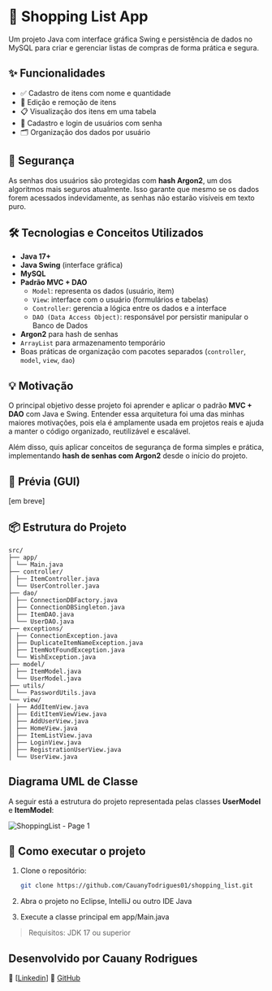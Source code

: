 # 🛒 Shopping List App

Um projeto Java com interface gráfica Swing e persistência de dados no MySQL para criar e gerenciar listas de compras de forma prática e segura.

## ✨ Funcionalidades

- ✅ Cadastro de itens com nome e quantidade  
- 📝 Edição e remoção de itens  
- 📋 Visualização dos itens em uma tabela  
- 👤 Cadastro e login de usuários com senha  
- 🗂 Organização dos dados por usuário  

## 🔐 Segurança

As senhas dos usuários são protegidas com **hash Argon2**, um dos algoritmos mais seguros atualmente. Isso garante que mesmo se os dados forem acessados indevidamente, as senhas não estarão visíveis em texto puro.

## 🛠️ Tecnologias e Conceitos Utilizados

- **Java 17+**  
- **Java Swing** (interface gráfica)
- **MySQL**
- **Padrão MVC + DAO**
  - `Model`: representa os dados (usuário, item)
  - `View`: interface com o usuário (formulários e tabelas)
  - `Controller`: gerencia a lógica entre os dados e a interface
  - `DAO (Data Access Object)`: responsável por persistir manipular o Banco de Dados 
- **Argon2** para hash de senhas  
- `ArrayList` para armazenamento temporário  
- Boas práticas de organização com pacotes separados (`controller`, `model`, `view`, `dao`)

## 💡 Motivação

O principal objetivo desse projeto foi aprender e aplicar o padrão **MVC + DAO** com Java e Swing. Entender essa arquitetura foi uma das minhas maiores motivações, pois ela é amplamente usada em projetos reais e ajuda a manter o código organizado, reutilizável e escalável.

Além disso, quis aplicar conceitos de segurança de forma simples e prática, implementando **hash de senhas com Argon2** desde o início do projeto.

## 📸 Prévia (GUI)

[em breve]

## 📦 Estrutura do Projeto

```less
src/
├── app/
│ └── Main.java
├── controller/
│ ├── ItemController.java
│ └── UserController.java
├── dao/
│ ├── ConnectionDBFactory.java
│ ├── ConnectionDBSingleton.java
│ ├── ItemDAO.java
│ └── UserDAO.java
├── exceptions/
│ ├── ConnectionException.java
│ ├── DuplicateItemNameException.java
│ ├── ItemNotFoundException.java
│ └── WishException.java
├── model/
│ ├── ItemModel.java
│ └── UserModel.java
├── utils/
│ └── PasswordUtils.java
└── view/
│ ├── AddItemView.java
│ ├── EditItemViewView.java
│ ├── AddUserView.java
│ ├── HomeView.java
│ ├── ItemListView.java
│ ├── LoginView.java
│ ├── RegistrationUserView.java
│ └── UserView.java
```

## **Diagrama UML de Classe**

A seguir está a estrutura do projeto representada pelas classes **UserModel** e **ItemModel**:

![ShoppingList - Page 1](https://github.com/user-attachments/assets/bf82f173-163e-47e2-b5da-10fad7c8f583)

## 🔗 Como executar o projeto

1. Clone o repositório:
   ```bash
   git clone https://github.com/CauanyTodrigues01/shopping_list.git
   ```
2. Abra o projeto no Eclipse, IntelliJ ou outro IDE Java

3. Execute a classe principal em app/Main.java

> Requisitos: JDK 17 ou superior

## Desenvolvido por Cauany Rodrigues
📧 [[Linkedin](https://www.linkedin.com/in/cauany-rodrigues-78700b193/)]
🔗 [GitHub](https://github.com/CauanyRodrigues01)
